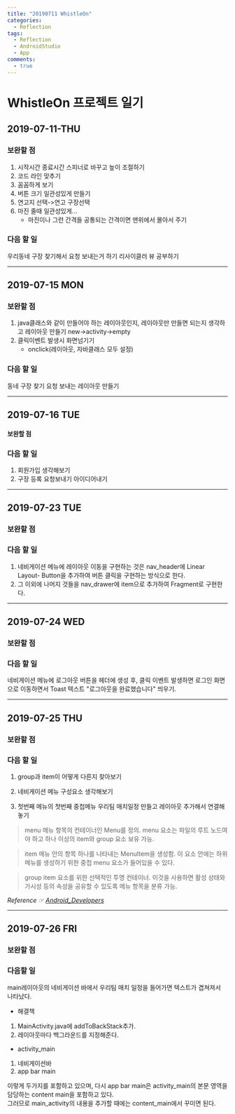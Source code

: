 ```yaml
---
title: "20190711 WhistleOn"
categories:
  - Reflection
tags:
  - Reflection
  - AndroidStudio
  - App
comments:
  - true
---
```


# WhistleOn 프로젝트 일기

## 2019-07-11-THU
### 보완할 점
1. 시작시간 종료시간 스피너로 바꾸고 높이 조절하기
2. 코드 라인 맞추기
3. 꼼꼼하게 보기
4. 버튼 크기 일관성있게 만들기
5. 연고지 선택->연고 구장선택
6. 마진 줄때 일관성있게... 
   - 마진이나 그런 간격들 공통되는 간격이면 맨위에서 몰아서 주기

### 다음 할 일
우리동네 구장 찾기해서 요청 보내는거 하기
리사이클러 뷰 공부하기

---

## 2019-07-15 MON
### 보완할 점
1. java클래스와 같이 만들어야 하는 레이아웃인지, 레이아웃만 만들면 되는지 생각하고 레이아웃 만들기
  new->activity->empty
2. 클릭이벤트 발생시 화면넘기기
   -  onclick(레이아웃, 자바클래스 모두 설정) 

### 다음 할 일
동네 구장 찾기 요청 보내는 레이아웃 만들기

---

## 2019-07-16 TUE
#### 보완할 점

### 다음 할 일
1. 회원가입 생각해보기
2. 구장 등록 요청보내기 아이디어내기

---

## 2019-07-23 TUE
### 보완할 점

### 다음 할 일
1. 네비게이션 메뉴에 레이아웃 이동을 구현하는 것은 nav_header에 Linear Layout- Button을 추가하여 버튼 클릭을 구현하는 방식으로 한다.
2. 그 이외에 나머지 것들을 nav_drawer에 item으로 추가하여 Fragment로 구현한다. 

---

## 2019-07-24 WED
### 보완할 점

### 다음 할 일
네비게이션 메뉴에 로그아웃 버튼을 헤더에 생성 후, 클릭 이벤트 발생하면 로그인 화면으로 이동하면서
Toast 텍스트 "로그아웃을 완료했습니다" 띄우기.

---

## 2019-07-25 THU
### 보완할 점

### 다음 할 일
1. group과 item이 어떻게 다른지 찾아보기

2. 네비게이션 메뉴 구성요소 생각해보기
3. 첫번째 메뉴의 첫번째 중첩메뉴 우리팀 매치일정 만들고 레이아웃 추가해서 연결해놓기

>menu
메뉴 항목의 컨테이너인 Menu를 정의. menu 요소는 파일의 루트 노드여야 하고 하나 이상의 item와 group 요소 보유 가능.<br>

>item
메뉴 안의 항목 하나를 나타내는 MenuItem을 생성함. 이 요소 안에는 하위 메뉴를 생성하기 위한 중첩 menu 요소가 들어있을 수 있다.<br>

>group
>item 요소를 위한 선택적인 투명 컨테이너. 이것을 사용하면 활성 상태와 가시성 등의 속성을 공유할 수 있도록 메뉴 항목을 분류 가능. 

<i>Reference ☞ [Android_Developers](https://developer.android.com/guide/topics/ui/menus.html?hl=ko#xml)</i>

---

## 2019-07-26 FRI
### 보완할 점

### 다음할 일
main레이아웃의 네비게이션 바에서 우리팀 매치 일정을 들어가면 텍스트가 겹쳐져서 나타났다.
* 해결책
1. MainActivity.java에 addToBackStack추가.
2. 레이아웃마다 백그라운드를 지정해준다.

* activity_main 
1. 네비게이션바
2. app bar main<br>

이렇게 두가지를 포함하고 있으며, 다시 app bar main은 activity_main의 본문 영역을 담당하는 content main을 포함하고 있다.<br> 그러므로 main_activity의 내용을 추가할 때에는 content_main에서 꾸미면 된다.